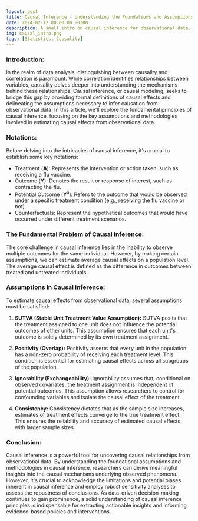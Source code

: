 ```yaml
---
layout: post
title: Causal Inference - Understanding the Foundations and Assumptions
date: 2024-02-12 00:00:00 -0300
description: A small intro on causal inference for observational data.
img: causal_intro.png
tags: [Statistics, Causality]
---
```


### **Introduction:**
In the realm of data analysis, distinguishing between causality and correlation is paramount. While correlation identifies relationships between variables, causality delves deeper into understanding the mechanisms behind these relationships. Causal inference, or causal modeling, seeks to bridge this gap by providing formal definitions of causal effects and delineating the assumptions necessary to infer causation from observational data. In this article, we'll explore the fundamental principles of causal inference, focusing on the key assumptions and methodologies involved in estimating causal effects from observational data.

### **Notations:**
Before delving into the intricacies of causal inference, it's crucial to establish some key notations:
- Treatment (**A**): Represents the intervention or action taken, such as receiving a flu vaccine.
- Outcome (**Y**): Denotes the result or response of interest, such as contracting the flu.
- Potential Outcome (**Y**<sup>a</sup>): Refers to the outcome that would be observed under a specific treatment condition (e.g., receiving the flu vaccine or not).
- Counterfactuals: Represent the hypothetical outcomes that would have occurred under different treatment scenarios.

### **The Fundamental Problem of Causal Inference:**
The core challenge in causal inference lies in the inability to observe multiple outcomes for the same individual. However, by making certain assumptions, we can estimate average causal effects on a population level. The average causal effect is defined as the difference in outcomes between treated and untreated individuals.

### **Assumptions in Causal Inference:**
To estimate causal effects from observational data, several assumptions must be satisfied:

1. **SUTVA (Stable Unit Treatment Value Assumption):** SUTVA posits that the treatment assigned to one unit does not influence the potential outcomes of other units. This assumption ensures that each unit's outcome is solely determined by its own treatment assignment.
  
2. **Positivity (Overlap):** Positivity asserts that every unit in the population has a non-zero probability of receiving each treatment level. This condition is essential for estimating causal effects across all subgroups of the population.
  
3. **Ignorability (Exchangeability):** Ignorability assumes that, conditional on observed covariates, the treatment assignment is independent of potential outcomes. This assumption allows researchers to control for confounding variables and isolate the causal effect of the treatment.
  
4. **Consistency:** Consistency dictates that as the sample size increases, estimates of treatment effects converge to the true treatment effect. This ensures the reliability and accuracy of estimated causal effects with larger sample sizes.

### **Conclusion:**
Causal inference is a powerful tool for uncovering causal relationships from observational data. By understanding the foundational assumptions and methodologies in causal inference, researchers can derive meaningful insights into the causal mechanisms underlying observed phenomena. However, it's crucial to acknowledge the limitations and potential biases inherent in causal inference and employ robust sensitivity analyses to assess the robustness of conclusions. As data-driven decision-making continues to gain prominence, a solid understanding of causal inference principles is indispensable for extracting actionable insights and informing evidence-based policies and interventions.
